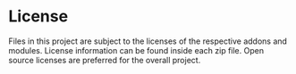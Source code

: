 # License

Files in this project are subject to the licenses of the respective addons and modules. License information can be found inside each zip file. Open source licenses are preferred for the overall project.
